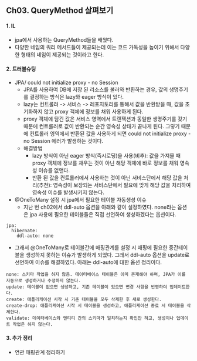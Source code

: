 ## Ch03. QueryMethod 살펴보기
#### 1. IL
- jpa에서 사용하는 QueryMethod들을 배웠다.
- 다양한 네임의 쿼리 메서드들이 제공되는데 이는 코드 가독성을 높이기 위해서 다양한 형태의 네임이 제공되는 것이라고 한다.
    
#### 2. 트러블슈팅
- JPA/ could not initialize proxy - no Session
  - JPA를 사용하여 DB에 저장 된 리소스를 불러와 반환하는 경우, 값의 생명주기를 결정하는 방식은 lazy와 eager 방식이 있다.
  - lazy는 컨트롤러 -> 서비스 -> 레포지토리를 통해서 값을 반환받을 때, 값을 초기화하지 않고 proxy 객체에 정보를 채워 사용하게 된다.
  - proxy 객체에 담긴 값은 서비스 영역에서 트랜잭션과 동일한 생명주기를 갖기 때문에 컨트롤러로 값이 반환되는 순간 영속성 상태가 끝나게 된다. 그렇기 때문에 컨트롤러 영역에서 반환된 값을 사용하게 되면 could not initialize proxy - no Session 에러가 발생하는 것이다.
  - 해결방법
    - lazy 방식이 아닌 eager 방식(즉시로딩)을 사용(비추): 값을 가져올 때 proxy 객체에 정보를 채우는 것이 아닌 해당 객체에 바로 정보를 채워 영속성 이슈를 없앤다.
    - 반환 된 값을 컨트롤러에서 사용하는 것이 아닌 서비스단에서 해당 값을 처리(추천): 영속성이 보장되는 서비스단에서 필요에 맞게 해당 값을 처리하여 영속성 이슈를 발생시키지 않는다.
- @OneToMany 설정 시 jpa에서 필요한 테이블 자동생성 이슈
  - 지난 번 ch02에서 ddl-auto 옵션을 아래와 같이 설정하였다. none라는 옵션은 jpa 사용에 필요한 테이블들은 직접 선언하여 생성하겠다는 옵션이다.
```
jpa:
  hibernate:
    ddl-auto: none
```
  - 그래서 @OneToMany로 테이블간에 매핑관계를 설정 시 매핑에 필요한 중간테이블을 생성하지 못하는 이슈가 발생하게 되었다. 그래서 ddl-auto 옵션을 update로 선언하여 이슈를 해결하였다. 아래는 ddl-auto에 대한 옵션 정리이다.
```
none: 스키마 작업을 하지 않음. 데이터베이스 테이블은 이미 존재해야 하며, JPA가 이를 자동으로 생성하거나 수정하지 않는다.
update: 테이블이 없으면 생성하고, 기존 테이블이 있으면 변경 사항을 반영하여 업데이트한다.
create: 애플리케이션 시작 시 기존 테이블을 모두 삭제한 후 새로 생성한다.
create-drop: 애플리케이션 시작 시 테이블을 생성하고, 애플리케이션 종료 시 테이블을 삭제한다.
validate: 데이터베이스와 엔티티 간의 스키마가 일치하는지 확인만 하고, 생성이나 업데이트 작업은 하지 않는다.
```
#### 3. 추가 정리 
- 연관 매핑관계 정리하기
